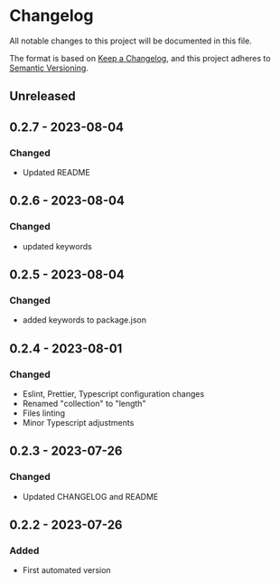 # Changelog

All notable changes to this project will be documented in this file.

The format is based on [Keep a Changelog](https://keepachangelog.com/en/1.0.0/),
and this project adheres to [Semantic Versioning](https://semver.org/spec/v2.0.0.html).

## Unreleased

## 0.2.7 - 2023-08-04
### Changed
- Updated README

## 0.2.6 - 2023-08-04
### Changed
- updated keywords

## 0.2.5 - 2023-08-04
### Changed
- added keywords to package.json

## 0.2.4 - 2023-08-01
### Changed
- Eslint, Prettier, Typescript configuration changes
- Renamed "collection" to "length"
- Files linting
- Minor Typescript adjustments

## 0.2.3 - 2023-07-26
### Changed
- Updated CHANGELOG and README

## 0.2.2 - 2023-07-26
### Added
- First automated version
